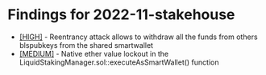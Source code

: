 # Findings for 2022-11-stakehouse 

- [[HIGH]]([HIGH]-Reentrancy_attack_allows_to_withdraw_all_the_funds_from_others_blspubkeys_from_the_shared_smartwallet/README.md) - Reentrancy attack allows to withdraw all the funds from others blspubkeys from the shared smartwallet
- [[MEDIUM]]([MEDIUM]-Native_ether_value_lockout_in_the_LiquidStakingManager.sol::executeAsSmartWallet()_function/README.md) - Native ether value lockout in the LiquidStakingManager.sol::executeAsSmartWallet() function
